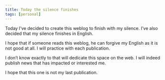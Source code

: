 ```yaml
---
title: Today the silence finishes
tags: [personal]
---
```

Today I’ve decided to create this weblog to finish with my silence. I’ve also decided that my silence finishes in English.

I hope that if someone reads this weblog, he can forgive my English as it is not good at all. I will practice with each publication.

I don’t know exactly to that will dedicate this space on the web. I will indeed publish news that has impacted or interested me.

I hope that this one is not my last publication.